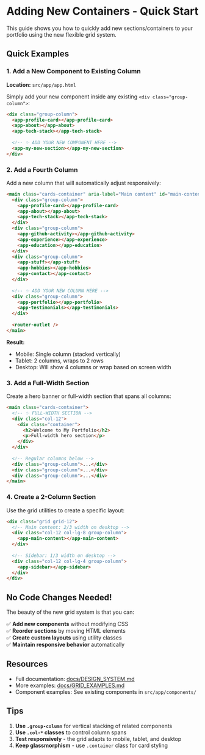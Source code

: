 # Adding New Containers - Quick Start

This guide shows you how to quickly add new sections/containers to your portfolio using the new flexible grid system.

## Quick Examples

### 1. Add a New Component to Existing Column

**Location:** `src/app/app.html`

Simply add your new component inside any existing `<div class="group-column">`:

```html
<div class="group-column">
  <app-profile-card></app-profile-card>
  <app-about></app-about>
  <app-tech-stack></app-tech-stack>
  
  <!-- ✨ ADD YOUR NEW COMPONENT HERE -->
  <app-my-new-section></app-my-new-section>
</div>
```

### 2. Add a Fourth Column

Add a new column that will automatically adjust responsively:

```html
<main class="cards-container" aria-label="Main content" id="main-content">
  <div class="group-column">
    <app-profile-card></app-profile-card>
    <app-about></app-about>
    <app-tech-stack></app-tech-stack>
  </div>
  <div class="group-column">
    <app-github-activity></app-github-activity>
    <app-experience></app-experience>
    <app-education></app-education>
  </div>
  <div class="group-column">
    <app-stuff></app-stuff>
    <app-hobbies></app-hobbies>
    <app-contact></app-contact>
  </div>
  
  <!-- ✨ ADD YOUR NEW COLUMN HERE -->
  <div class="group-column">
    <app-portfolio></app-portfolio>
    <app-testimonials></app-testimonials>
  </div>
  
  <router-outlet />
</main>
```

**Result:**
- Mobile: Single column (stacked vertically)
- Tablet: 2 columns, wraps to 2 rows
- Desktop: Will show 4 columns or wrap based on screen width

### 3. Add a Full-Width Section

Create a hero banner or full-width section that spans all columns:

```html
<main class="cards-container">
  <!-- ✨ FULL-WIDTH SECTION -->
  <div class="col-12">
    <div class="container">
      <h2>Welcome to My Portfolio</h2>
      <p>Full-width hero section</p>
    </div>
  </div>
  
  <!-- Regular columns below -->
  <div class="group-column">...</div>
  <div class="group-column">...</div>
  <div class="group-column">...</div>
</main>
```

### 4. Create a 2-Column Section

Use the grid utilities to create a specific layout:

```html
<div class="grid grid-12">
  <!-- Main content: 2/3 width on desktop -->
  <div class="col-12 col-lg-8 group-column">
    <app-main-content></app-main-content>
  </div>
  
  <!-- Sidebar: 1/3 width on desktop -->
  <div class="col-12 col-lg-4 group-column">
    <app-sidebar></app-sidebar>
  </div>
</div>
```

## No Code Changes Needed!

The beauty of the new grid system is that you can:

✅ **Add new components** without modifying CSS  
✅ **Reorder sections** by moving HTML elements  
✅ **Create custom layouts** using utility classes  
✅ **Maintain responsive behavior** automatically  

## Resources

- Full documentation: [docs/DESIGN_SYSTEM.md](./DESIGN_SYSTEM.md#grid-system)
- More examples: [docs/GRID_EXAMPLES.md](./GRID_EXAMPLES.md)
- Component examples: See existing components in `src/app/components/`

## Tips

1. **Use `.group-column`** for vertical stacking of related components
2. **Use `.col-*` classes** to control column spans
3. **Test responsively** - the grid adapts to mobile, tablet, and desktop
4. **Keep glassmorphism** - use `.container` class for card styling
